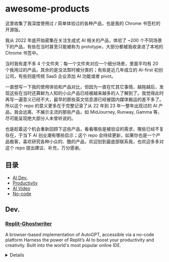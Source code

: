 # awesome-products
这里收集了我深度使用过 / 简单体验过的各种产品，也是我的 Chrome 书签栏的开源版。

我从 2022 年底开始密集在关注生成式 AI 相关的产品，体验了 ~200 个不同场景下的产品，有些在当时甚至只能被称为 prototype，大部分都被我收录进了本地的 Chrome 书签中。

当时我有差不多 4 个文件夹：每一个文件夹对应一个细分场景，里面平均有 20 个我用过的产品，其余的是没法暂时被分类的；有些是近几年成立的 AI-first 初创公司，有些则是传统 SaaS 企业添加 AI 功能或者 pivot。

一直想写一下我的使用体验和产品对比，但因为一直在忙其它事情，越拖越后，发现这些在当时还算鲜为人知的小众产品已经被越来越多的人了解到了。我觉得此时再写一遍意义已经不大，最早的那些英文信息源已经被国内媒体搬运的差不多了。所以这个 repo 的意义更多在于完整记录了从 22 年到 23 年一整年出现过的 AI 产品，我会远离、不展示主流的那些产品，如 MidJourney, Runway, Gamma 等，尽可能呈现绝大部分人未曾听说的。

也是趁着这个机会重新回顾下这些产品，看看哪些是被验证的需求，哪些已经不复存在，于当下 AI 创业潮有哪些启示；这个 repo 会持续更新，如果你也是一个产品极客，喜欢研究各种小众的、酷的产品，欢迎划到最底部联系我，也欢迎多多对这个 repo 提出建议、补充，万分感谢。


## 目录
- [AI Dev.](#-Dev.)
- [Productivity](#-Productivity)
- [AI Video](#-Video)
- [No-code](#-No-code)


## Dev.
### [Replit-Ghostwriter](https://replit.com/site/ghostwriter)
A browser-based implementation of AutoGPT, accessible via a no-code platform
Harness the power of Replit’s AI to boost your productivity and creativity. Built into the world's most popular online IDE.
<details>

- A no-code platform
- xxx

#### Links
- [Documentation](https://docs.reworkd.ai/)
- [Website](https://agentgpt.reworkd.ai/)
- [GitHub](https://github.com/reworkd/AgentGPT)
</details>
